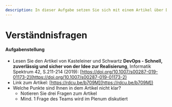 ```yaml
---
description: In dieser Aufgabe setzen Sie sich mit einem Artikel über DevOps auseinander.
---
```


# Verständnisfragen

#### Aufgabenstellung <a href="#aufgabenstellung" id="aufgabenstellung"></a>

* Lesen Sie den Artikel von Kasteleiner und Schwartz **DevOps - Schnell, zuverlässig und sicher von der Idee zur Realisierung**, Informatik Spektrum 42, S.211-214 (2019): [https://doi.org/10.1007/s00287-019-01173-2](https://doi.org/10.1007/s00287-019-01173-2)
* Link zum Artikel: [https://rdcu.be/b709M](https://rdcu.be/b709M])
* Welche Punkte sind Ihnen in dem Artikel nicht klar?
  * Notieren Sie drei Fragen zum Artikel
  * Mind. 1 Frage des Teams wird im Plenum diskutiert
